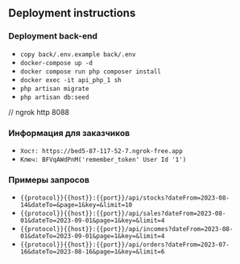 ## Deployment instructions

### Deployment back-end

- `copy back/.env.example back/.env`
- `docker-compose up -d`
- `docker compose run php composer install`
- `docker exec -it api_php_1 sh`
- `php artisan migrate`
- `php artisan db:seed`

// ngrok http 8088

### Информация для заказчиков

- `Хост: https://bed5-87-117-52-7.ngrok-free.app`
- `Ключ: BFVqAWdPnM('remember_token' User Id '1')`

### Примеры запросов

- `{{protocol}}{{host}}:{{port}}/api/stocks?dateFrom=2023-08-14&dateTo=&page=1&key=&limit=10`
- `{{protocol}}{{host}}:{{port}}/api/sales?dateFrom=2023-08-01&dateTo=2023-09-01&page=1&key=&limit=4`
- `{{protocol}}{{host}}:{{port}}/api/incomes?dateFrom=2023-08-01&dateTo=2023-09-01&page=1&key=&limit=4`
- `{{protocol}}{{host}}:{{port}}/api/orders?dateFrom=2023-07-16&dateTo=2023-08-16&page=1&key=&limit=6`
